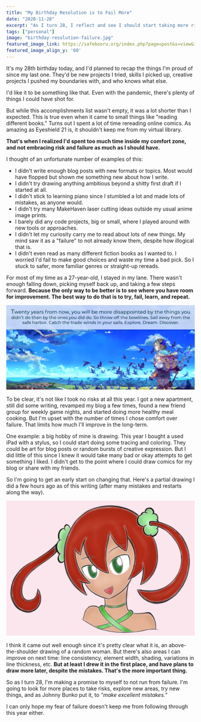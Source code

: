 ```yaml
---
title: "My Birthday Resolution is to Fail More"
date: "2020-11-28"
excerpt: "As I turn 28, I reflect and see I should start taking more risks and failing more so I can improve more."
tags: ["personal"]
image: "birthday-resolution-failure.jpg"
featured_image_link: https://safebooru.org/index.php?page=post&s=view&id=2550571
featured_image_align_y: '60'
---
```


It's my 28th birthday today, and I'd planned to recap the things I'm proud of since my last one. They'd be new projects I tried, skills I picked up, creative projects I pushed my boundaries with, and who knows what else.

I'd like it to be something like that. Even with the pandemic, there's plenty of things I could have shot for.

But while this accomplishments list wasn't empty, it was a lot shorter than I expected. This is true even when it came to small things like "reading different books." Turns out I spent a lot of time rereading online comics. As amazing as Eyeshield 21 is, it shouldn't keep me from my virtual library.

**That's when I realized I'd spent too much time inside my comfort zone, and not embracing risk and failure as much as I should have.**

I thought of an unfortunate number of examples of this:

* I didn't write enough blog posts with new formats or topics. Most would have flopped but shown me something new about how I write.
* I didn't try drawing anything ambitious beyond a shitty first draft if I started at all.
* I didn't stick to learning piano since I stumbled a lot and made lots of mistakes, as anyone would.
* I didn't try many MakeHaven laser cutting ideas outside my usual anime image prints.
* I barely did any code projects, big or small, where I played around with new tools or approaches.
* I didn't let my curiosity carry me to read about lots of new things. My mind saw it as a "failure" to not already know them, despite how illogical that is.
* I didn't even read as many different fiction books as I wanted to. I worried I'd fail to make good choices and waste my time a bad pick. So I stuck to safer, more familiar genres or straight-up rereads.

For most of my time as a 27-year-old, I stayed in my lane. There wasn't enough falling down, picking myself back up, and taking a few steps forward. **Because the only way to be better is to see where you have room for improvement. The best way to do that is to try, fail, learn, and repeat.**

<img class="post-content--full-bleed" src="/assets/images/posts/birthday-resolution-failure/quote.png" alt="A quote about expanding your horizons and trying new things paired with an artwork of someone looking out over an unfamiliar countryside.">

To be clear, it's not like I took no risks at all this year. I got a new apartment, still did some writing, revamped my blog a few times, found a new friend group for weekly game nights, and started doing more healthy meal cooking. But I'm upset with the number of times I chose comfort over failure. That limits how much I'll improve in the long-term.

One example: a big hobby of mine is drawing. This year I bought a used iPad with a stylus, so I could start doing some tracing and coloring. They could be art for blog posts or random bursts of creative expression. But I did little of this since I knew it would take many bad or okay attempts to get something I liked. I didn't get to the point where I could draw comics for my blog or share with my friends.

So I'm going to get an early start on changing that. Here's a partial drawing I did a few hours ago as of this writing (after many mistakes and restarts along the way).

<img class="post-content--partial-bleed" src="/assets/images/posts/birthday-resolution-failure/drawing-example.jpg" alt="A drawing of a woman's head and shoulders.">

I think it came out well enough since it's pretty clear what it is, an above-the-shoulder drawing of a random woman. But there's also areas I can improve on next time: line consistency, element width, shading, variations in line thickness, etc. **But at least I drew it in the first place, and have plans to draw more later, despite the mistakes. That's the more important thing.**

So as I turn 28, I'm making a promise to myself to not run from failure. I'm going to look for more places to take risks, explore new areas, try new things, and as Johnny Bunko put it, to _"make excellent mistakes."_

I can only hope my fear of failure doesn't keep me from following through this year either.
